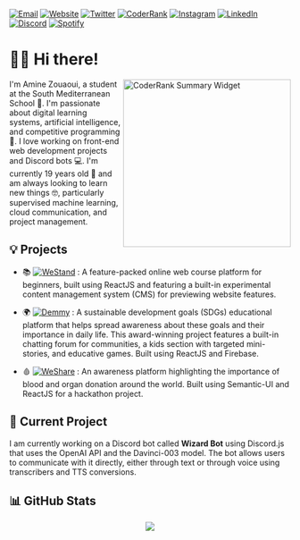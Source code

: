 [![Email](https://img.shields.io/badge/Gmail-D14836?style=for-the-badge&logo=gmail&logoColor=white)](mailto:amine.zouaouui2011@gmail.com) [![Website](https://img.shields.io/badge/website-000000?style=for-the-badge&logo=About.me&logoColor=white)](https://vortrix.live) [![Twitter](https://img.shields.io/twitter/follow/Vortrix5.svg?style=for-the-badge&logo=twitter)](https://twitter.com/Vortrix5) [![CoderRank](https://img.shields.io/badge/CodersRank-67A4AC?style=for-the-badge&logo=CodersRank&logoColor=white)](https://profile.codersrank.io/user/vortrix5) [![Instagram](https://img.shields.io/badge/-Instagram-C13584?style=for-the-badge&logo=instagram&labelColor=C13584&logo=instagram&logoColor=white)](https://www.instagram.com/amine.zouaoui/) [![LinkedIn](https://img.shields.io/badge/-LinkedIn-0077B5?style=for-the-badge&logo=appveyor&logo=linkedin&logoColor=white)](https://www.linkedin.com/in/amine-zouaoui-753919166/) [![Discord](https://img.shields.io/badge/Discord-5865F2?style=for-the-badge&logo=discord&logoColor=white&label=Vortrix%237966)]() [![Spotify](https://img.shields.io/badge/-Spotify-2DB394?style=for-the-badge&logo=spotify&logoColor=white)](https://open.spotify.com/user/277gamby5iblyr31sp26xe1kg?si=27011cb4d3c84bed)
# 🙋‍♂️ Hi there!

<a href="https://profile.codersrank.io/user/vortrix5">
  <img src="https://cr-ss-service.azurewebsites.net/api/ScreenShot?widget=summary&username=Vortrix5&badges=1&show-avatar=false&width=200&style=--badge-bg-color:%23151515;--badge-text-color:%23fff;--bg-color:%23151515;--border-radius:5px" height=300 alt="CoderRank Summary Widget" align="right" />
 </a>
<p align="left" >I'm Amine Zouaoui, a student at the South Mediterranean School 🏫. I'm passionate about digital learning systems, artificial intelligence, and competitive programming 🤖. I love working on front-end web development projects and Discord bots 💻. I'm currently 19 years old 🎂 and am always looking to learn new things 🤓, particularly supervised machine learning, cloud communication, and project management.</p>




## 💡 Projects

- 📚  [![WeStand](https://img.shields.io/badge/WeStand-2f2f2f?style=for-the-badge)](https://github.com/Vortrix5/westand) : A feature-packed online web course platform for beginners, built using ReactJS and featuring a built-in experimental content management system (CMS) for previewing website features.
 
- 🌍  [![Demmy](https://img.shields.io/badge/Demmy-2f2f2f?style=for-the-badge)](https://github.com/Vortrix5/demmy) : A sustainable development goals (SDGs) educational platform that helps spread awareness about these goals and their importance in daily life. This award-winning project features a built-in chatting forum for communities, a kids section with targeted mini-stories, and educative games. Built using ReactJS and Firebase.
 
- 🩸  [![WeShare](https://img.shields.io/badge/WeShare-2f2f2f?style=for-the-badge)](https://github.com/Vortrix5/weshare) : An awareness platform highlighting the importance of blood and organ donation around the world. Built using Semantic-UI and ReactJS for a hackathon project.


## 🚧 Current Project

I am currently working on a Discord bot called **Wizard Bot** using Discord.js that uses the OpenAI API and the Davinci-003 model. The bot allows users to communicate with it directly, either through text or through voice using transcribers and TTS conversions.

## 📊 GitHub Stats

<div align="center">  
  <a href="https://github.com/anuraghazra/github-readme-stats"> 
<img  src="https://github-readme-stats.vercel.app/api?username=Vortrix5&&show_icons=true&theme=dark"/>
  </a>
  </div>
